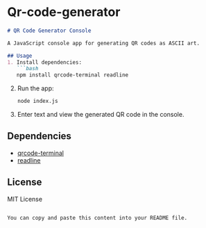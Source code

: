 # Qr-code-generator

```markdown
# QR Code Generator Console

A JavaScript console app for generating QR codes as ASCII art.

## Usage
1. Install dependencies:
   ```bash
   npm install qrcode-terminal readline
   ```


2. Run the app:
   ```bash
   node index.js
   ```

3. Enter text and view the generated QR code in the console.

## Dependencies
- [qrcode-terminal](https://www.npmjs.com/package/qrcode-terminal)
- [readline](https://nodejs.org/api/readline.html)

## License
MIT License
```

You can copy and paste this content into your README file.
